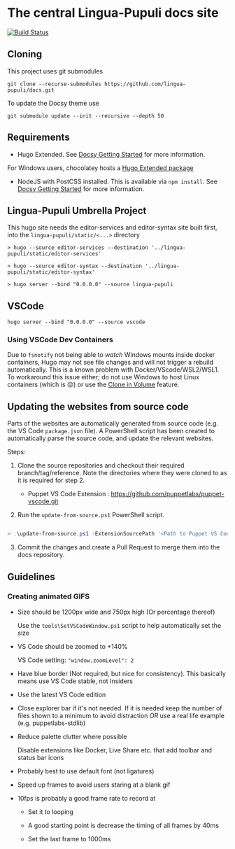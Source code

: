 # The central Lingua-Pupuli docs site

[![Build Status](https://travis-ci.com/lingua-pupuli/docs.svg?branch=master)](https://travis-ci.com/lingua-pupuli/docs)

## Cloning

This project uses git submodules

```
git clone --recurse-submodules https://github.com/lingua-pupuli/docs.git
```

To update the Docsy theme use

```
git submodule update --init --recursive --depth 50
```

## Requirements

- Hugo Extended. See [Docsy Getting Started](https://www.docsy.dev/docs/getting-started/#prerequisites-and-installation) for more information.

For Windows users, chocolatey hosts a [Hugo Extended package](https://chocolatey.org/packages/hugo-extended)

- NodeJS with PostCSS installed.  This is available via `npm install`. See [Docsy Getting Started](https://www.docsy.dev/docs/getting-started/#install-postcss) for more information.

## Lingua-Pupuli Umbrella Project

This hugo site needs the editor-services and editor-syntax site built first, into the `lingua-pupuli/static/<...>` directory

```
> hugo --source editor-services --destination '../lingua-pupuli/static/editor-services'

> hugo --source editor-syntax --destination '../lingua-pupuli/static/editor-syntax'

> hugo server --bind "0.0.0.0" --source lingua-pupuli
```

## VSCode

```
hugo server --bind "0.0.0.0" --source vscode
```

### Using VSCode Dev Containers

Due to `fsnotify` not being able to _watch_ Windows mounts inside docker containers, Hugo may not see file changes and will not trigger a rebuild automatically. This is a known problem with Docker/VScode/WSL2/WSL1. To workaround this issue either; do not use Windows to host Linux containers (which is 😢) or use the [Clone in Volume](https://github.com/microsoft/vscode-docs/blob/master/remote-release-notes/v1_47.md#containers-version-01280) feature.

## Updating the websites from source code

Parts of the websites are automatically generated from source code (e.g. the VS Code `package.json` file). A  PowerShell script has been created to automatically parse the source code, and update the relevant websites.

Steps:

1. Clone the source repositories and checkout their required branch/tag/reference. Note the directories where they were cloned to as it is required for step 2.

    - Puppet VS Code Extension : https://github.com/puppetlabs/puppet-vscode.git

2. Run the `update-from-source.ps1` PowerShell script.

``` powershell

> .\update-from-source.ps1 -ExtensionSourcePath '<Path to Puppet VS Code Extension>'

```

3. Commit the changes and create a Pull Request to merge them into the docs repository.

## Guidelines

### Creating animated GIFS

- Size should be 1200px wide and 750px high (Or percentage thereof)

  Use the `tools\SetVSCodeWindow.ps1` script to help automatically set the size

- VS Code should be zoomed to +140%

  VS Code setting: `"window.zoomLevel": 2`

- Have blue border (Not required, but nice for consistency). This basically means use VS Code stable, not Insiders

- Use the latest VS Code edition

- Close explorer bar if it's not needed.  If it is needed keep the number of files shown to a minimum to avoid distraction _OR_ use a real life example (e.g. puppetlabs-stdlib)

- Reduce palette clutter where possible

  Disable extensions like Docker, Live Share etc. that add toolbar and status bar icons

- Probably best to use default font (not ligatures)

- Speed up frames to avoid users staring at a blank gif

- 10fps is probably a good frame rate to record at

  - Set it to looping

  - A good starting point is decrease the timing of all frames by 40ms

  - Set the last frame to 1000ms
